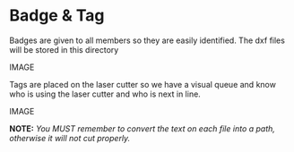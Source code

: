 Badge & Tag
==========
Badges are given to all members so they are easily identified. The dxf files will be stored in this directory

IMAGE

Tags are placed on the laser cutter so we have a visual queue and know who is using the laser cutter and who is next in line.

IMAGE

**NOTE:** *You MUST remember to convert the text on each file into a path, otherwise it will not cut properly.*
